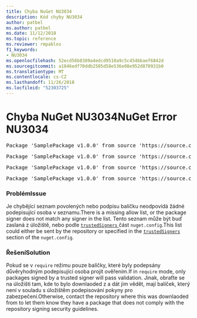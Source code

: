 ```yaml
---
title: Chyba NuGet NU3034
description: Kód chyby NU3034
author: patbel
ms.author: patbel
ms.date: 11/12/2018
ms.topic: reference
ms.reviewer: rmpablos
f1_keywords:
- NU3034
ms.openlocfilehash: 52ecd56b8389a4edcd9510a9c5c454bbaef6842d
ms.sourcegitcommit: a1846edf70ddb2505d58e536e08e952d870931b0
ms.translationtype: MT
ms.contentlocale: cs-CZ
ms.lasthandoff: 11/26/2018
ms.locfileid: "52303725"
---
```

# <a name="nuget-error-nu3034"></a><span data-ttu-id="9a3d8-103">Chyba NuGet NU3034</span><span class="sxs-lookup"><span data-stu-id="9a3d8-103">NuGet Error NU3034</span></span>

<pre>Package 'SamplePackage v1.0.0' from source 'https://source.com/index.json': signatureValidationMode is set to require, so packages are allowed only if signed by trusted signers; however, no trusted signers were specified.</pre>
<pre>Package 'SamplePackage v1.0.0' from source 'https://source.com/index.json': The package signature certificate fingerprint does not match any certificate fingerprint in the allow list.</pre>
<pre>Package 'SamplePackage v1.0.0' from source 'https://source.com/index.json': This repository indicated that all its packages are repository signed; however, it listed no signing certificates.</pre>
<pre>Package 'SamplePackage v1.0.0' from source 'https://source.com/index.json': This package was not repository signed with a certificate listed by this repository.</pre>

### <a name="issue"></a><span data-ttu-id="9a3d8-104">Problém</span><span class="sxs-lookup"><span data-stu-id="9a3d8-104">Issue</span></span>

<span data-ttu-id="9a3d8-105">Je chybějící seznam povolených nebo podpisu balíčku neodpovídá žádné podepisující osoba v seznamu.</span><span class="sxs-lookup"><span data-stu-id="9a3d8-105">There is a missing allow list, or the package signer does not match any signer in the list.</span></span> <span data-ttu-id="9a3d8-106">Tento seznam může být buď zaslaná z úložiště, nebo podle [ `trustedSigners` ](../nuget-config-file.md#trustedsigners-section) část `nuget.config`.</span><span class="sxs-lookup"><span data-stu-id="9a3d8-106">This list could either be sent by the repository or specified in the [`trustedSigners`](../nuget-config-file.md#trustedsigners-section) section of the `nuget.config`.</span></span>

### <a name="solution"></a><span data-ttu-id="9a3d8-107">Řešení</span><span class="sxs-lookup"><span data-stu-id="9a3d8-107">Solution</span></span>

<span data-ttu-id="9a3d8-108">Pokud se v `require` režimu pouze balíčky, které byly podepsány důvěryhodným podepisující osoba projít ověřením.</span><span class="sxs-lookup"><span data-stu-id="9a3d8-108">If in `require` mode, only packages signed by a trusted signer will pass validation.</span></span> <span data-ttu-id="9a3d8-109">Jinak, obraťte se na úložišti tam, kde to bylo downlaoded z a dát jim vědět, mají balíček, který není v souladu s úložištěm podepisování pokyny pro zabezpečení.</span><span class="sxs-lookup"><span data-stu-id="9a3d8-109">Otherwise, contact the repository where this was downlaoded from to let them know they have a package that does not comply with the repository signing security guidelines.</span></span>